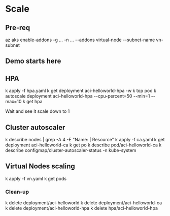 # Scale

## Pre-req

az aks enable-addons -g ... -n ... --addons virtual-node --subnet-name vn-subnet

## Demo starts here

## HPA

k apply -f hpa.yaml
k get deployment aci-helloworld-hpa -w
k top pod
k autoscale deployment aci-helloworld-hpa --cpu-percent=50 --min=1 --max=10
k get hpa

Wait and see it scale down to 1

## Cluster autoscaler

k describe nodes | grep -A 4 -E "Name: | Resource"
k apply -f ca.yaml
k get deployment aci-helloworld-ca
k get po
k describe pod/aci-helloworld-ca
k describe configmap/cluster-autoscaler-status -n kube-system

## Virtual Nodes scaling

k apply -f vn.yaml
k get pods

### Clean-up

k delete deployment/aci-helloworld
k delete deployment/aci-helloworld-ca
k delete deployment/aci-helloworld-hpa
k delete hpa/aci-helloworld-hpa
